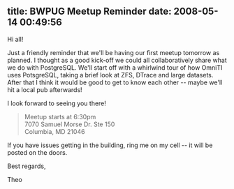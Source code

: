 title: BWPUG Meetup Reminder
date: 2008-05-14 00:49:56
---

<p>Hi all!</p>  <p>Just a friendly reminder that we'll be having our first meetup tomorrow as planned.  I thought as a good kick-off we could all collaboratively share what we do with PostgreSQL.  We'll start off with a whirlwind tour of how OmniTI uses PotsgreSQL, taking a brief look at ZFS, DTrace and large datasets.  After that I think it would be good to get to know each other -- maybe we'll hit a local pub afterwards!</p>  <p>I look forward to seeing you there!<p>  <blockquote> Meetup starts at 6:30pm<br /> 7070 Samuel Morse Dr. Ste 150<br /> Columbia, MD 21046<br /> </blockquote>  <p>If you have issues getting in the building, ring me on my cell -- it will be posted on the doors.</p>  <p>Best regards,</p>  <p>Theo</p> 
